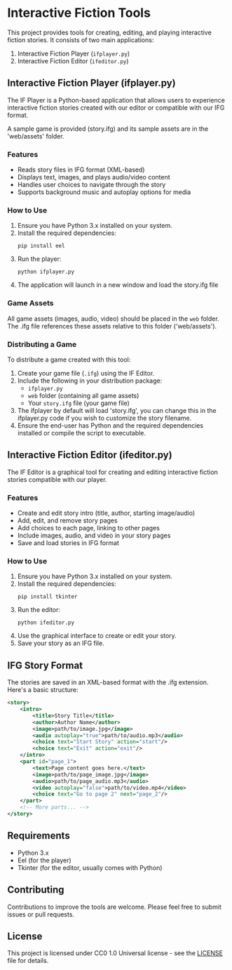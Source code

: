# Interactive Fiction Tools

This project provides tools for creating, editing, and playing interactive fiction stories. It consists of two main applications:

1. Interactive Fiction Player (`ifplayer.py`)
2. Interactive Fiction Editor (`ifeditor.py`)

## Interactive Fiction Player (ifplayer.py)

The IF Player is a Python-based application that allows users to experience interactive fiction stories created with our editor or compatible with our IFG format.

A sample game is provided (story.ifg) and its sample assets are in the 'web/assets' folder.

### Features

- Reads story files in IFG format (XML-based)
- Displays text, images, and plays audio/video content
- Handles user choices to navigate through the story
- Supports background music and autoplay options for media

### How to Use

1. Ensure you have Python 3.x installed on your system.
2. Install the required dependencies:
   ```
   pip install eel
   ```
3. Run the player:
   ```
   python ifplayer.py
   ```
4. The application will launch in a new window and load the story.ifg file

### Game Assets

All game assets (images, audio, video) should be placed in the `web` folder. The .ifg file references these assets relative to this folder ('web/assets').

### Distributing a Game

To distribute a game created with this tool:

1. Create your game file (`.ifg`) using the IF Editor.
2. Include the following in your distribution package:
   - `ifplayer.py`
   - `web` folder (containing all game assets)
   - Your `story.ifg` file (your game file)
3. The ifplayer by default will load 'story.ifg', you can change this in the ifplayer.py code if you wish to customize the story filename.
4. Ensure the end-user has Python and the required dependencies installed or compile the script to executable.

## Interactive Fiction Editor (ifeditor.py)

The IF Editor is a graphical tool for creating and editing interactive fiction stories compatible with our player.

### Features

- Create and edit story intro (title, author, starting image/audio)
- Add, edit, and remove story pages
- Add choices to each page, linking to other pages
- Include images, audio, and video in your story pages
- Save and load stories in IFG format

### How to Use

1. Ensure you have Python 3.x installed on your system.
2. Install the required dependencies:
   ```
   pip install tkinter
   ```
3. Run the editor:
   ```
   python ifeditor.py
   ```
4. Use the graphical interface to create or edit your story.
5. Save your story as an IFG file.

## IFG Story Format

The stories are saved in an XML-based format with the .ifg extension. Here's a basic structure:

```xml
<story>
    <intro>
        <title>Story Title</title>
        <author>Author Name</author>
        <image>path/to/image.jpg</image>
        <audio autoplay="true">path/to/audio.mp3</audio>
        <choice text="Start Story" action="start"/>
        <choice text="Exit" action="exit"/>
    </intro>
    <part id="page_1">
        <text>Page content goes here.</text>
        <image>path/to/page_image.jpg</image>
        <audio>path/to/page_audio.mp3</audio>
        <video autoplay="false">path/to/video.mp4</video>
        <choice text="Go to page 2" next="page_2"/>
    </part>
    <!-- More parts... -->
</story>
```

## Requirements

- Python 3.x
- Eel (for the player)
- Tkinter (for the editor, usually comes with Python)

## Contributing

Contributions to improve the tools are welcome. Please feel free to submit issues or pull requests.

## License

This project is licensed under CC0 1.0 Universal license - see the [LICENSE](LICENSE) file for details.
